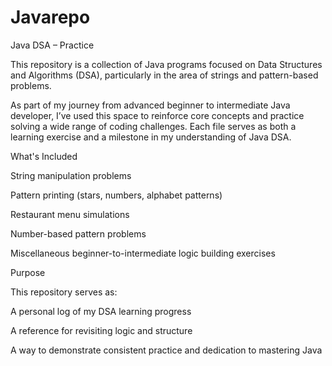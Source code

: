 # Javarepo
Java DSA – Practice

This repository is a collection of Java programs focused on Data Structures and Algorithms (DSA), particularly in the area of strings and pattern-based problems.

As part of my journey from advanced beginner to intermediate Java developer, I’ve used this space to reinforce core concepts and practice solving a wide range of coding challenges. Each file serves as both a learning exercise and a milestone in my understanding of Java DSA.

What's Included

String manipulation problems

Pattern printing (stars, numbers, alphabet patterns)

Restaurant menu simulations

Number-based pattern problems

Miscellaneous beginner-to-intermediate logic building exercises

Purpose

This repository serves as:

A personal log of my DSA learning progress

A reference for revisiting logic and structure

A way to demonstrate consistent practice and dedication to mastering Java
